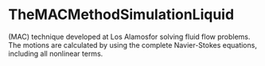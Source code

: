 # TheMACMethodSimulationLiquid
(MAC) technique developed at Los Alamosfor solving fluid flow problems. The motions are calculated by using the complete Navier-Stokes equations, including all nonlinear terms.
